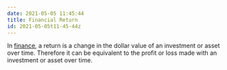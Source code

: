 ```yaml
---
date: 2021-05-05 11:45:44
title: Financial Return
id: 2021-05-05t11-45-44z
---
```


In [finance](./2021-05-05t11-39-30z.md), a return is a change in the dollar
value of an investment or asset over time. Therefore it can be equivalent to the
profit or loss made with an investment or asset over time.
